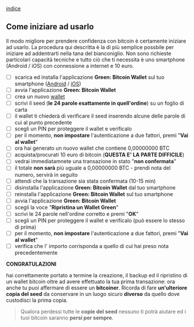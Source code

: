 [indice](README.md)
## Come iniziare ad usarlo
Il modo migliore per prendere confidenza con bitcoin è certamente iniziare ad usarlo. La procedura qui descritta è la di più semplice possbile per iniziare ad addentrarti nella tana del bianconiglio. Non sono richieste particolari capacità tecniche e tutto ciò che ti necessita è uno smartphone (Android / iOS) con connessione a internet e 10 euro.

- [ ] scarica ed installa l'applicazione __Green: Bitcoin Wallet__ sul tuo smartphone ([Android](https://play.google.com/store/apps/details?id=com.greenaddress.greenbits_android_wallet) / [iOS](https://apps.apple.com/app/id1402243590))
- [ ] avvia l'applicazione __Green: Bitcoin Wallet__
- [ ] crea un nuovo [wallet](glossario.md#wallet)
- [ ] scrivi il seed (__le 24 parole esattamente in quell'ordine__) su un foglio di carta
- [ ] il wallet ti chiederà di verificare il seed inserendo alcune delle parole di cui al punto precedente
- [ ] scegli un PIN per proteggere il wallet e verificalo
- [ ] per il momento, __non impostare__ l'autenticazione a due fattori, premi "__Vai al wallet__"
- [ ] ora hai generato un nuovo wallet che contiene 0,00000000 BTC
- [ ] acquista/procurati 10 euro di bitcoin (__QUESTA E' LA PARTE DIFFICILE__)
- [ ] vedrai immediatamnete una transazione in stato "__non confermata__"
- [ ] il totale __non sarà__ più uguale a 0,00000000 BTC - prendi nota del numero, servirà in seguito
- [ ] attendi che la transazione sia stata confermata (10-15 min)
- [ ] disinstalla l'applicazione __Green: Bitcoin Wallet__ dal tuo smartphone
- [ ] reinstalla l'applicazione __Green: Bitcoin Wallet__ sul tuo smartphone
- [ ] avvia l'applicazione __Green: Bitcoin Wallet__
- [ ] scegli la voce "__Ripristina un Wallet Green__"
- [ ] scrivi le 24 parole nell'ordine corretto e premi "__OK__"
- [ ] scegli un PIN per proteggere il wallet e verificalo (può essere lo stesso di prima)
- [ ] per il momento, __non impostare__ l'autenticazione a due fattori, premi "__Vai al wallet__"
- [ ] verifica che l' importo corrisponda a quello di cui hai preso nota precedentemente

__CONGRATULAZIONI__

hai correttamente portato a termine la creazione, il backup ed il ripristino di un wallet bitcoin oltre ad avere effettuato la tua prima transazione: ora anche tu puoi affermare di essere un __bitcoiner__. Ricorda di fare __un'ulteriore copia del seed__ da conservare in un luogo sicuro __diverso__ da quello dove custodisci la prima copia.

>Qualora perdessi tutte le __copie del seed__ nessuno ti potrà aiutare ed i tuoi bitcoin saranno __persi per sempre__.
